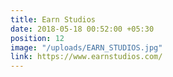 ```yaml
---
title: Earn Studios
date: 2018-05-18 00:52:00 +05:30
position: 12
image: "/uploads/EARN_STUDIOS.jpg"
link: https://www.earnstudios.com/
---
```


